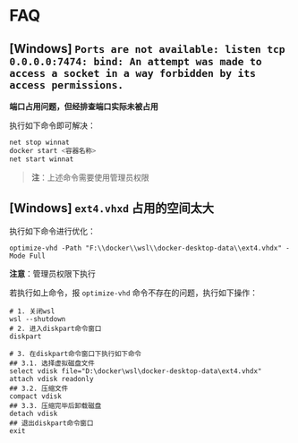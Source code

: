 # FAQ

## [Windows] `Ports are not available: listen tcp 0.0.0.0:7474: bind: An attempt was made to access a socket in a way forbidden by its access permissions.`

**端口占用问题，但经排查端口实际未被占用**

执行如下命令即可解决：

```sh
net stop winnat
docker start <容器名称>
net start winnat
```

> **注**：上述命令需要使用管理员权限

## [Windows] `ext4.vhxd` 占用的空间太大

执行如下命令进行优化：

```shell
optimize-vhd -Path "F:\\docker\\wsl\\docker-desktop-data\\ext4.vhdx" -Mode Full
```

**注意**：管理员权限下执行

若执行如上命令，报 `optimize-vhd` 命令不存在的问题，执行如下操作：

```shell
# 1. 关闭wsl
wsl --shutdown
# 2. 进入diskpart命令窗口
diskpart

# 3. 在diskpart命令窗口下执行如下命令
## 3.1. 选择虚拟磁盘文件
select vdisk file="D:\docker\wsl\docker-desktop-data\ext4.vhdx"
attach vdisk readonly
## 3.2. 压缩文件
compact vdisk
## 3.3. 压缩完毕后卸载磁盘
detach vdisk
## 退出diskpart命令窗口
exit
```